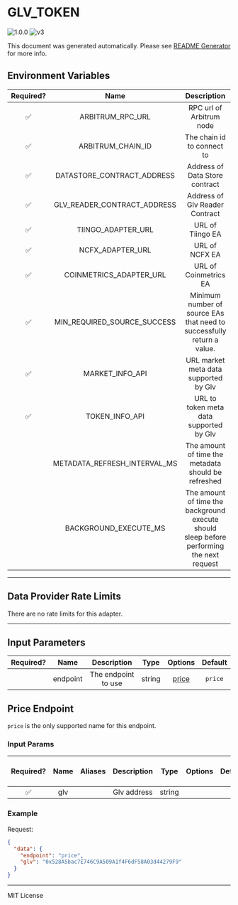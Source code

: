 # GLV_TOKEN

![1.0.0](https://img.shields.io/github/package-json/v/smartcontractkit/external-adapters-js?filename=packages/composites/glv-token/package.json) ![v3](https://img.shields.io/badge/framework%20version-v3-blueviolet)

This document was generated automatically. Please see [README Generator](../../scripts#readme-generator) for more info.

## Environment Variables

| Required? |             Name             |                                        Description                                        |  Type  | Options |                   Default                    |
| :-------: | :--------------------------: | :---------------------------------------------------------------------------------------: | :----: | :-----: | :------------------------------------------: |
|    ✅     |       ARBITRUM_RPC_URL       |                                 RPC url of Arbitrum node                                  | string |         |                                              |
|    ✅     |      ARBITRUM_CHAIN_ID       |                                The chain id to connect to                                 | number |         |                   `42161`                    |
|    ✅     |  DATASTORE_CONTRACT_ADDRESS  |                              Address of Data Store contract                               | string |         | `0xFD70de6b91282D8017aA4E741e9Ae325CAb992d8` |
|    ✅     | GLV_READER_CONTRACT_ADDRESS  |                              Address of Glv Reader Contract                               | string |         | `0x6a9505D0B44cFA863d9281EA5B0b34cB36243b45` |
|    ✅     |      TIINGO_ADAPTER_URL      |                                     URL of Tiingo EA                                      | string |         |                                              |
|    ✅     |       NCFX_ADAPTER_URL       |                                      URL of NCFX EA                                       | string |         |                                              |
|    ✅     |   COINMETRICS_ADAPTER_URL    |                                   URL of Coinmetrics EA                                   | string |         |                                              |
|    ✅     | MIN_REQUIRED_SOURCE_SUCCESS  |          Minimum number of source EAs that need to successfully return a value.           | number |         |                     `2`                      |
|    ✅     |       MARKET_INFO_API        |                           URL market meta data supported by Glv                           | string |         |  `https://arbitrum-api.gmxinfra.io/markets`  |
|    ✅     |        TOKEN_INFO_API        |                          URL to token meta data supported by Glv                          | string |         |  `https://arbitrum-api.gmxinfra.io/tokens`   |
|           | METADATA_REFRESH_INTERVAL_MS |                    The amount of time the metadata should be refreshed                    | number |         |                  `10800000`                  |
|           |    BACKGROUND_EXECUTE_MS     | The amount of time the background execute should sleep before performing the next request | number |         |                   `10000`                    |

---

## Data Provider Rate Limits

There are no rate limits for this adapter.

---

## Input Parameters

| Required? |   Name   |     Description     |  Type  |         Options          | Default |
| :-------: | :------: | :-----------------: | :----: | :----------------------: | :-----: |
|           | endpoint | The endpoint to use | string | [price](#price-endpoint) | `price` |

## Price Endpoint

`price` is the only supported name for this endpoint.

### Input Params

| Required? | Name | Aliases | Description |  Type  | Options | Default | Depends On | Not Valid With |
| :-------: | :--: | :-----: | :---------: | :----: | :-----: | :-----: | :--------: | :------------: |
|    ✅     | glv  |         | Glv address | string |         |         |            |                |

### Example

Request:

```json
{
  "data": {
    "endpoint": "price",
    "glv": "0x528A5bac7E746C9A509A1f4F6dF58A03d44279F9"
  }
}
```

---

MIT License

